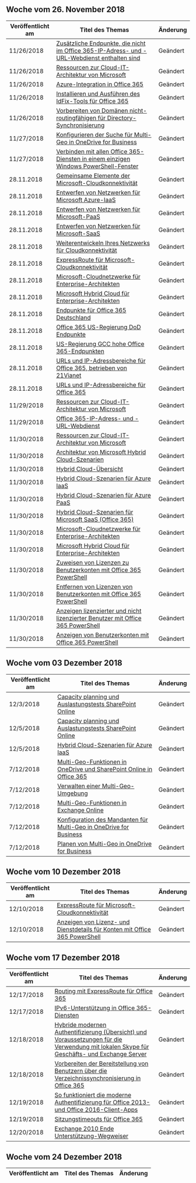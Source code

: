 <!-- This file is generated automatically each week. Changes made to this file will be overwritten.-->




## <a name="week-of-november-26-2018"></a>Woche vom 26. November 2018


| Veröffentlicht am |Titel des Themas | Änderung |
|------|------------|--------|
| 11/26/2018 | [Zusätzliche Endpunkte, die nicht im Office 365-IP-Adress- und -URL-Webdienst enthalten sind](/Office365/Enterprise/additional-office365-ip-addresses-and-urls) | Geändert |
| 11/26/2018 | [Ressourcen zur Cloud-IT-Architektur von Microsoft](/Office365/Enterprise/microsoft-cloud-it-architecture-resources) | Geändert |
| 11/26/2018 | [Azure-Integration in Office 365](/Office365/Enterprise/azure-integration) | Geändert |
| 11/26/2018 | [Installieren und Ausführen des IdFix-Tools für Office 365](/Office365/Enterprise/install-and-run-idfix) | Geändert |
| 11/26/2018 | [Vorbereiten von Domänen nicht-routingfähigen für Directory-Synchronisierung](/Office365/Enterprise/prepare-a-non-routable-domain-for-directory-synchronization) | Geändert |
| 11/27/2018 | [Konfigurieren der Suche für Multi-Geo in OneDrive for Business](/Office365/Enterprise/configure-search-for-multi-geo) | Geändert |
| 11/27/2018 | [Verbinden mit allen Office 365-Diensten in einem einzigen Windows PowerShell-Fenster](/Office365/Enterprise/powershell/connect-to-all-office-365-services-in-a-single-windows-powershell-window) | Geändert |
| 28.11.2018 | [Gemeinsame Elemente der Microsoft-Cloudkonnektivität](/Office365/Enterprise/common-elements-of-microsoft-cloud-connectivity) | Geändert |
| 28.11.2018 | [Entwerfen von Netzwerken für Microsoft Azure-IaaS](/Office365/Enterprise/designing-networking-for-microsoft-azure-iaas) | Geändert |
| 28.11.2018 | [Entwerfen von Netzwerken für Microsoft-PaaS](/Office365/Enterprise/designing-networking-for-microsoft-azure-paas) | Geändert |
| 28.11.2018 | [Entwerfen von Netzwerken für Microsoft-SaaS](/Office365/Enterprise/designing-networking-for-microsoft-saas) | Geändert |
| 28.11.2018 | [Weiterentwickeln Ihres Netzwerks für Cloudkonnektivität](/Office365/Enterprise/evolving-your-network-for-cloud-connectivity) | Geändert |
| 28.11.2018 | [ExpressRoute für Microsoft-Cloudkonnektivität](/Office365/Enterprise/expressroute-for-microsoft-cloud-connectivity) | Geändert |
| 28.11.2018 | [Microsoft-Cloudnetzwerke für Enterprise-Architekten](/Office365/Enterprise/microsoft-cloud-networking-for-enterprise-architects) | Geändert |
| 28.11.2018 | [Microsoft Hybrid Cloud für Enterprise-Architekten](/Office365/Enterprise/microsoft-hybrid-cloud-for-enterprise-architects) | Geändert |
| 28.11.2018 | [Endpunkte für Office 365 Deutschland](/Office365/Enterprise/office-365-germany-endpoints) | Geändert |
| 28.11.2018 | [Office 365 US-Regierung DoD Endpunkte](/Office365/Enterprise/office-365-u-s-government-dod-endpoints) | Geändert |
| 28.11.2018 | [US-Regierung GCC hohe Office 365-Endpunkten](/Office365/Enterprise/office-365-u-s-government-gcc-high-endpoints) | Geändert |
| 28.11.2018 | [URLs und IP-Adressbereiche für Office 365, betrieben von 21Vianet](/Office365/Enterprise/urls-and-ip-address-ranges-21vianet) | Geändert |
| 28.11.2018 | [URLs und IP-Adressbereiche für Office 365](/Office365/Enterprise/urls-and-ip-address-ranges) | Geändert |
| 11/29/2018 | [Ressourcen zur Cloud-IT-Architektur von Microsoft](/Office365/Enterprise/microsoft-cloud-it-architecture-resources) | Geändert |
| 11/29/2018 | [Office 365-IP-Adress- und -URL-Webdienst](/Office365/Enterprise/office-365-ip-web-service) | Geändert |
| 11/30/2018 | [Ressourcen zur Cloud-IT-Architektur von Microsoft](/Office365/Enterprise/microsoft-cloud-it-architecture-resources) | Geändert |
| 11/30/2018 | [Architektur von Microsoft Hybrid Cloud-Szenarien](/Office365/Enterprise/architecture-of-microsoft-hybrid-cloud-scenarios) | Geändert |
| 11/30/2018 | [Hybrid Cloud-Übersicht](/Office365/Enterprise/hybrid-cloud-overview) | Geändert |
| 11/30/2018 | [Hybrid Cloud-Szenarien für Azure IaaS](/Office365/Enterprise/hybrid-cloud-scenarios-for-azure-iaas) | Geändert |
| 11/30/2018 | [Hybrid Cloud-Szenarien für Azure PaaS](/Office365/Enterprise/hybrid-cloud-scenarios-for-azure-paas) | Geändert |
| 11/30/2018 | [Hybrid Cloud-Szenarien für Microsoft SaaS (Office 365)](/Office365/Enterprise/hybrid-cloud-scenarios-for-microsoft-saas-office-365) | Geändert |
| 11/30/2018 | [Microsoft-Cloudnetzwerke für Enterprise-Architekten](/Office365/Enterprise/microsoft-cloud-networking-for-enterprise-architects) | Geändert |
| 11/30/2018 | [Microsoft Hybrid Cloud für Enterprise-Architekten](/Office365/Enterprise/microsoft-hybrid-cloud-for-enterprise-architects) | Geändert |
| 11/30/2018 | [Zuweisen von Lizenzen zu Benutzerkonten mit Office 365 PowerShell](/Office365/Enterprise/powershell/assign-licenses-to-user-accounts-with-office-365-powershell) | Geändert |
| 11/30/2018 | [Entfernen von Lizenzen von Benutzerkonten mit Office 365 PowerShell](/Office365/Enterprise/powershell/remove-licenses-from-user-accounts-with-office-365-powershell) | Geändert |
| 11/30/2018 | [Anzeigen lizenzierter und nicht lizenzierter Benutzer mit Office 365 PowerShell](/Office365/Enterprise/powershell/view-licensed-and-unlicensed-users-with-office-365-powershell) | Geändert |
| 11/30/2018 | [Anzeigen von Benutzerkonten mit Office 365 PowerShell](/Office365/Enterprise/powershell/view-user-accounts-with-office-365-powershell) | Geändert |


## <a name="week-of-december-03-2018"></a>Woche vom 03 Dezember 2018


| Veröffentlicht am |Titel des Themas | Änderung |
|------|------------|--------|
| 12/3/2018 | [Capacity planning und Auslastungstests SharePoint Online](/Office365/Enterprise/capacity-planning-and-load-testing-sharepoint-online) | Geändert |
| 12/5/2018 | [Capacity planning und Auslastungstests SharePoint Online](/Office365/Enterprise/capacity-planning-and-load-testing-sharepoint-online) | Geändert |
| 12/5/2018 | [Hybrid Cloud-Szenarien für Azure IaaS](/Office365/Enterprise/hybrid-cloud-scenarios-for-azure-iaas) | Geändert |
| 7/12/2018 | [Multi-Geo-Funktionen in OneDrive und SharePoint Online in Office 365](/Office365/Enterprise/multi-geo-capabilities-in-onedrive-and-sharepoint-online-in-office-365) | Geändert |
| 7/12/2018 | [Verwalten einer Multi-Geo-Umgebung](/Office365/Enterprise/administering-a-multi-geo-environment) | Geändert |
| 7/12/2018 | [Multi-Geo-Funktionen in Exchange Online](/Office365/Enterprise/multi-geo-capabilities-in-exchange-online) | Geändert |
| 7/12/2018 | [Konfiguration des Mandanten für Multi-Geo in OneDrive for Business](/Office365/Enterprise/multi-geo-tenant-configuration) | Geändert |
| 7/12/2018 | [Planen von Multi-Geo in OneDrive for Business](/Office365/Enterprise/plan-for-multi-geo) | Geändert |


## <a name="week-of-december-10-2018"></a>Woche vom 10 Dezember 2018


| Veröffentlicht am |Titel des Themas | Änderung |
|------|------------|--------|
| 12/10/2018 | [ExpressRoute für Microsoft-Cloudkonnektivität](/Office365/Enterprise/expressroute-for-microsoft-cloud-connectivity) | Geändert |
| 12/10/2018 | [Anzeigen von Lizenz- und Dienstdetails für Konten mit Office 365 PowerShell](/Office365/Enterprise/powershell/view-account-license-and-service-details-with-office-365-powershell) | Geändert |


## <a name="week-of-december-17-2018"></a>Woche vom 17 Dezember 2018


| Veröffentlicht am |Titel des Themas | Änderung |
|------|------------|--------|
| 12/17/2018 | [Routing mit ExpressRoute für Office 365](/Office365/Enterprise/routing-with-expressroute) | Geändert |
| 12/17/2018 | [IPv6-Unterstützung in Office 365-Diensten](/Office365/Enterprise/ipv6-support) | Geändert |
| 12/18/2018 | [Hybride modernen Authentifizierung (Übersicht) und Voraussetzungen für die Verwendung mit lokalen Skype für Geschäfts- und Exchange Server](/Office365/Enterprise/hybrid-modern-auth-overview) | Geändert |
| 12/18/2018 | [Vorbereiten der Bereitstellung von Benutzern über die Verzeichnissynchronisierung in Office 365](/Office365/Enterprise/prepare-for-directory-synchronization) | Geändert |
| 12/19/2018 | [So funktioniert die moderne Authentifizierung für Office 2013- und Office 2016-Client-Apps](/Office365/Enterprise/modern-auth-for-office-2013-and-2016) | Geändert |
| 12/19/2018 | [Sitzungstimeouts für Office 365](/Office365/Enterprise/session-timeouts) | Geändert |
| 12/20/2018 | [Exchange 2010 Ende Unterstützung-Wegweiser](/Office365/Enterprise/exchange-2010-end-of-support) | Geändert |


## <a name="week-of-december-24-2018"></a>Woche vom 24 Dezember 2018


| Veröffentlicht am |Titel des Themas | Änderung |
|------|------------|--------|
